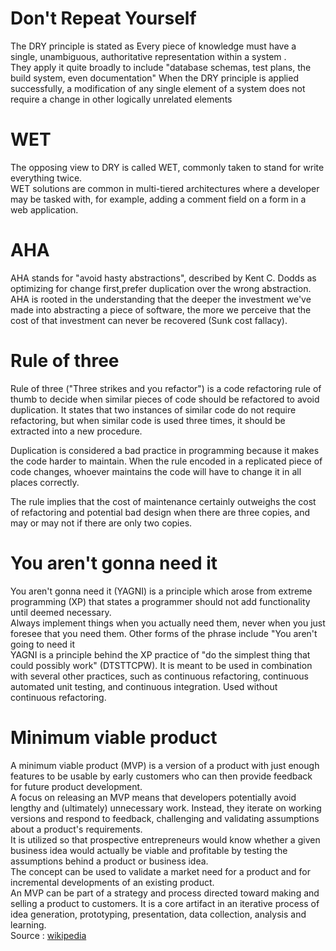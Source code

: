 # Don't Repeat Yourself  
The DRY principle is stated as Every piece of knowledge must have a single, unambiguous, authoritative representation within a system .    
They apply it quite broadly to include "database schemas, test plans, the build system, even documentation" When the DRY principle is applied successfully, a modification of any single element of a system does not require a change in other logically unrelated elements   
# WET 
The opposing view to DRY is called WET, commonly taken to stand for write everything twice.   
WET solutions are common in multi-tiered architectures where a developer may be tasked with, for example, adding a comment field on a form in a web application.    
# AHA
AHA stands for "avoid hasty abstractions", described by Kent C. Dodds as optimizing for change first,prefer duplication over the wrong abstraction.    
AHA is rooted in the understanding that the deeper the investment we've made into abstracting a piece of software, the more we perceive that the cost of that investment can never be recovered (Sunk cost fallacy).   
# Rule of three 
Rule of three ("Three strikes and you refactor") is a code refactoring rule of thumb to decide when similar pieces of code should be refactored to avoid duplication. It states that two instances of similar code do not require refactoring, but when similar code is used three times, it should be extracted into a new procedure.   

Duplication is considered a bad practice in programming because it makes the code harder to maintain. When the rule encoded in a replicated piece of code changes, whoever maintains the code will have to change it in all places correctly.   

The rule implies that the cost of maintenance certainly outweighs the cost of refactoring and potential bad design when there are three copies, and may or may not if there are only two copies.   
# You aren't gonna need it
You aren't gonna need it (YAGNI) is a principle which arose from extreme programming (XP) that states a programmer should not add functionality until deemed necessary.    
Always implement things when you actually need them, never when you just foresee that you need them. Other forms of the phrase include "You aren't going to need it   
YAGNI is a principle behind the XP practice of "do the simplest thing that could possibly work" (DTSTTCPW). It is meant to be used in combination with several other practices, such as continuous refactoring, continuous automated unit testing, and continuous integration. Used without continuous refactoring.    
# Minimum viable product
A minimum viable product (MVP) is a version of a product with just enough features to be usable by early customers who can then provide feedback for future product development.   
A focus on releasing an MVP means that developers potentially avoid lengthy and (ultimately) unnecessary work. Instead, they iterate on working versions and respond to feedback, challenging and validating assumptions about a product's requirements.   
It is utilized so that prospective entrepreneurs would know whether a given business idea would actually be viable and profitable by testing the assumptions behind a product or business idea.  
The concept can be used to validate a market need for a product and for incremental developments of an existing product.    
An MVP can be part of a strategy and process directed toward making and selling a product to customers. It is a core artifact in an iterative process of idea generation, prototyping, presentation, data collection, analysis and learning.    
Source : [wikipedia](https://en.wikipedia.org/wiki/Main_Page)
